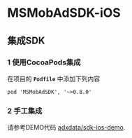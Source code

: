 # MSMobAdSDK-iOS

## 集成SDK

### 1 使用CocoaPods集成

在项目的 **`Podfile`** 中添加下列内容

```
pod 'MSMobAdSDK', '~>0.8.0'
```

### 2 手工集成

请参考DEMO代码 [adxdata/sdk-ios-demo](https://github.com/adxdata/sdk-ios-demo).


